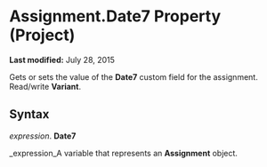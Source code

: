 
# Assignment.Date7 Property (Project)

 **Last modified:** July 28, 2015

Gets or sets the value of the  **Date7** custom field for the assignment. Read/write **Variant**.

## Syntax

 _expression_. **Date7**

 _expression_A variable that represents an  **Assignment** object.

